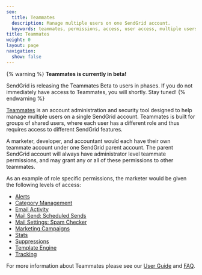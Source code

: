 ```yaml
---
seo:
  title: Teammates
  description: Manage multiple users on one SendGrid account.
  keywords: teammates, permissions, access, user access, multiple users
title: Teammates
weight: 0
layout: page
navigation:
  show: false
---
```


{% warning %}
**Teammates is currently in beta!**

SendGrid is releasing the Teammates Beta to users in phases. If you do not immediately have access to Teammates, you will shortly. Stay tuned!
{% endwarning %}

[Teammates]({{root_url}}/User_Guide/Settings/teammates.html) is an account administration and security tool designed to help manage multiple users on a single SendGrid account. Teammates is built for groups of shared users, where each user has a different role and thus requires access to different SendGrid features.

A marketer, developer, and accountant would each have their own teammate account under one SendGrid parent account. The parent SendGrid account will always have administrator level teammate permissions, and may grant any or all of these permissions to other teammates.

As an example of role specific permissions, the marketer would be given the following levels of access:

* [Alerts]({{root_url}}/User_Guide/Settings/alerts.html)
* [Category Management]({{root_url}}/User_Guide/Statistics/categories.html)
* [Email Activity]({{root_url}}/User_Guide/email_activity.html)
* [Mail Send: Scheduled Sends]({{root_url}}/API_Reference/Web_API_v3/Mail/index.html)
* [Mail Settings: Spam Checker]({{root_url}}/User_Guide/Settings/mail.html#-Spam-Checker)
* [Marketing Campaigns]({{root_url}}/User_Guide/Marketing_Campaigns/index.html)
* [Stats]({{root_url}}/User_Guide/Statistics/index.html)
* [Suppressions]({{root_url}}/User_Guide/Suppressions/index.html)
* [Template Engine]({{root_url}}/User_Guide/Transactional_Templates/index.html)
* [Tracking]({{root_url}}/User_Guide/Settings/tracking.html)

For more information about Teammates please see our [User Guide]({{root_url}}/User_Guide/Settings/teammates.html) and [FAQ]({{root_url}}/Classroom/Basics/Account/teammates_faq.html).
